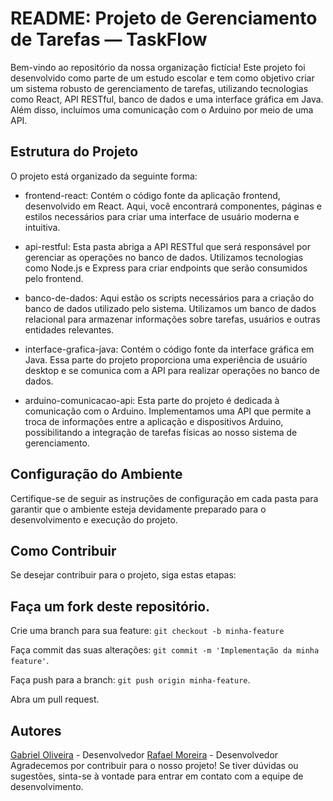 # README: Projeto de Gerenciamento de Tarefas — TaskFlow
Bem-vindo ao repositório da nossa organização fictícia! Este projeto foi desenvolvido como parte de um estudo escolar e tem como objetivo criar um sistema robusto de gerenciamento de tarefas, utilizando tecnologias como React, API RESTful, banco de dados e uma interface gráfica em Java. Além disso, incluímos uma comunicação com o Arduino por meio de uma API.

## Estrutura do Projeto
O projeto está organizado da seguinte forma:

- frontend-react: Contém o código fonte da aplicação frontend, desenvolvido em React. Aqui, você encontrará componentes, páginas e estilos necessários para criar uma interface de usuário moderna e intuitiva.

- api-restful: Esta pasta abriga a API RESTful que será responsável por gerenciar as operações no banco de dados. Utilizamos tecnologias como Node.js e Express para criar endpoints que serão consumidos pelo frontend.

- banco-de-dados: Aqui estão os scripts necessários para a criação do banco de dados utilizado pelo sistema. Utilizamos um banco de dados relacional para armazenar informações sobre tarefas, usuários e outras entidades relevantes.

- interface-grafica-java: Contém o código fonte da interface gráfica em Java. Essa parte do projeto proporciona uma experiência de usuário desktop e se comunica com a API para realizar operações no banco de dados.

- arduino-comunicacao-api: Esta parte do projeto é dedicada à comunicação com o Arduino. Implementamos uma API que permite a troca de informações entre a aplicação e dispositivos Arduino, possibilitando a integração de tarefas físicas ao nosso sistema de gerenciamento.

## Configuração do Ambiente
Certifique-se de seguir as instruções de configuração em cada pasta para garantir que o ambiente esteja devidamente preparado para o desenvolvimento e execução do projeto.

## Como Contribuir
Se desejar contribuir para o projeto, siga estas etapas:

## Faça um fork deste repositório.
Crie uma branch para sua feature: `git checkout -b minha-feature`

Faça commit das suas alterações: `git commit -m 'Implementação da minha feature'`.

Faça push para a branch: `git push origin minha-feature`.

Abra um pull request.

## Autores
[Gabriel Oliveira](http://github.com/polabiel) - Desenvolvedor
[Rafael Moreira](http://github.com/RMCSa) - Desenvolvedor
Agradecemos por contribuir para o nosso projeto! Se tiver dúvidas ou sugestões, sinta-se à vontade para entrar em contato com a equipe de desenvolvimento.
